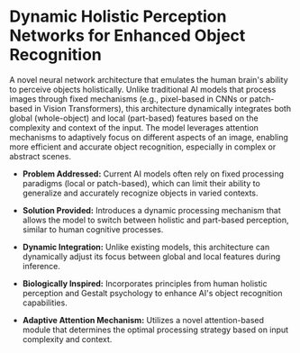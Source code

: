 # Dynamic Holistic Perception Networks for Enhanced Object Recognition
A novel neural network architecture that emulates the human brain's ability to perceive objects holistically. Unlike traditional AI models that process images through fixed mechanisms (e.g., pixel-based in CNNs or patch-based in Vision Transformers), this architecture dynamically integrates both global (whole-object) and local (part-based) features based on the complexity and context of the input. The model leverages attention mechanisms to adaptively focus on different aspects of an image, enabling more efficient and accurate object recognition, especially in complex or abstract scenes.

* **Problem Addressed:** Current AI models often rely on fixed processing paradigms (local or patch-based), which can limit their ability to generalize and accurately recognize objects in varied contexts.

* **Solution Provided:** Introduces a dynamic processing mechanism that allows the model to switch between holistic and part-based perception, similar to human cognitive processes.

* **Dynamic Integration:** Unlike existing models, this architecture can dynamically adjust its focus between global and local features during inference.

* **Biologically Inspired:** Incorporates principles from human holistic perception and Gestalt psychology to enhance AI's object recognition capabilities.

* **Adaptive Attention Mechanism:** Utilizes a novel attention-based module that determines the optimal processing strategy based on input complexity and context.
